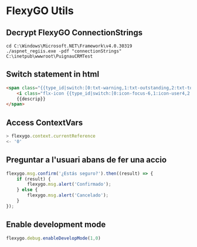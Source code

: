 # FlexyGO Utils

## Decrypt FlexyGO ConnectionStrings

```batch
cd C:\Windows\Microsoft.NET\Framework\v4.0.30319
./aspnet_regiis.exe -pdf "connectionStrings" C:\inetpub\wwwroot\PuignauCRMTest
```

## Switch statement in html

```html
<span class="{{type_id|switch:[0:txt-warning,1:txt-outstanding,2:txt-tools,else:txt-primary]}}" >
    <i class="flx-icon {{type_id|switch:[0:icon-focus-6,1:icon-user4,2:icon-providers,else:icon-clients1]}} icon-margin-right"></i>
    {{descrip}}
</span>
```

## Access ContextVars

```js
> flexygo.context.currentReference
<- '0'
```

## Preguntar a l'usuari abans de fer una accio

```JavaScript
flexygo.msg.confirm('¿Estás seguro?').then((result) => {
    if (result) {
        flexygo.msg.alert('Confirmado');
    } else {
        flexygo.msg.alert('Cancelado');
    }
});
```

## Enable development mode

```js
flexygo.debug.enableDevelopMode(1,0)
```
